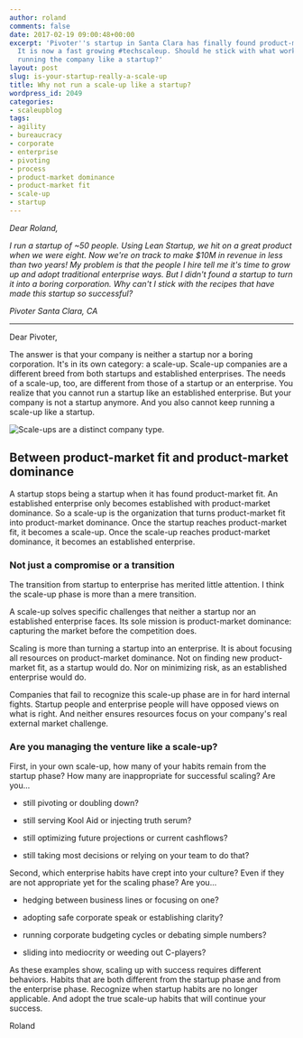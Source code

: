 ```yaml
---
author: roland
comments: false
date: 2017-02-19 09:00:48+00:00
excerpt: 'Pivoter''s startup in Santa Clara has finally found product-market fit.
  It is now a fast growing #techscaleup. Should he stick with what works, or stop
  running the company like a startup?'
layout: post
slug: is-your-startup-really-a-scale-up
title: Why not run a scale-up like a startup?
wordpress_id: 2049
categories:
- scaleupblog
tags:
- agility
- bureaucracy
- corporate
- enterprise
- pivoting
- process
- product-market dominance
- product-market fit
- scale-up
- startup
---
```


_Dear Roland,_

_I run a startup of ~50 people. Using Lean Startup, we hit on a great product when we were eight. Now we're on track to make $10M in revenue in less than two years! My problem is that the people I hire tell me it's time to grow up and adopt traditional enterprise ways. But I didn't found a startup to turn it into a boring corporation. Why can't I stick with the recipes that have made this startup so successful?_

_Pivoter_
_Santa Clara, CA_



* * *



Dear Pivoter,

The answer is that your company is neither a startup nor a boring corporation. It's in its own category: a scale-up. Scale-up companies are a different breed from both startups and established enterprises. The needs of a scale-up, too, are different from those of a startup or an enterprise. You realize that you cannot run a startup like an established enterprise. But your company is not a startup anymore. And you also cannot keep running a scale-up like a startup.

![Scale-ups are a distinct company type.](http://rolandsiebelink.com/wp-content/uploads/2016/11/Blog-post-slides-2016-11-06.001.png)



## Between product-market fit and product-market dominance



A startup stops being a startup when it has found product-market fit. An established enterprise only becomes established with product-market dominance. So a scale-up is the organization that turns product-market fit into product-market dominance. Once the startup reaches product-market fit, it becomes a scale-up. Once the scale-up reaches product-market dominance, it becomes an established enterprise.



### Not just a compromise or a transition



The transition from startup to enterprise has merited little attention. I think the scale-up phase is more than a mere transition.

A scale-up solves specific challenges that neither a startup nor an established enterprise faces. Its sole mission is product-market dominance: capturing the market before the competition does.

Scaling is more than turning a startup into an enterprise. It is about focusing all resources on product-market dominance. Not on finding new product-market fit, as a startup would do. Nor on minimizing risk, as an established enterprise would do.

Companies that fail to recognize this scale-up phase are in for hard internal fights. Startup people and enterprise people will have opposed views on what is right. And neither ensures resources focus on your company's real external market challenge.



### Are you managing the venture like a scale-up?



First, in your own scale-up, how many of your habits remain from the startup phase? How many are inappropriate for successful scaling? Are you...





  * still pivoting or doubling down?


  * still serving Kool Aid or injecting truth serum?


  * still optimizing future projections or current cashflows?


  * still taking most decisions or relying on your team to do that?



Second, which enterprise habits have crept into your culture? Even if they are not appropriate yet for the scaling phase? Are you...



  * hedging between business lines or focusing on one?


  * adopting safe corporate speak or establishing clarity?


  * running corporate budgeting cycles or debating simple numbers?


  * sliding into mediocrity or weeding out C-players?



As these examples show, scaling up with success requires different behaviors. Habits that are both different from the startup phase and from the enterprise phase. Recognize when startup habits are no longer applicable. And adopt the true scale-up habits that will continue your success.

Roland
